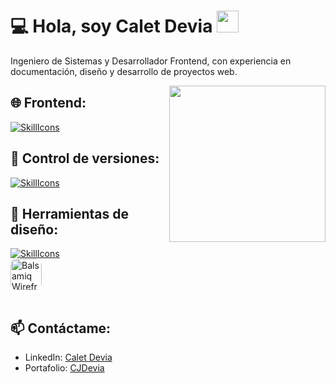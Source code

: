 # 💻 Hola, soy Calet Devia <img src="https://media.giphy.com/media/hvRJCLFzcasrR4ia7z/giphy.gif" width="35">

Ingeniero de Sistemas y Desarrollador Frontend, con experiencia en documentación, diseño y desarrollo de proyectos web.

<img align="right" src="https://github.com/7oSkaaa/7oSkaaa/raw/main/Images/Right_Side.gif?raw=true" width="250px" style="visibility: visible; max-width: 100%;">

## 🌐 **Frontend:**
[![SkillIcons](https://skillicons.dev/icons?i=react,tailwind,js,html,css)](https://skillicons.dev)<br/>


## 🐙 **Control de versiones:**

[![SkillIcons](https://skillicons.dev/icons?i=git,github)](https://skillicons.dev)<br/>


## 🎨 Herramientas de diseño:

[![SkillIcons](https://skillicons.dev/icons?i=figma)](https://skillicons.dev) <span style="display:flex; alight-items:center; gap:4px;">
 <img style="border-radius:10px;" id="balsamiq" src="https://cdn.brandfetch.io/id3JNaKDRe/w/400/h/400/theme/dark/icon.jpeg?c=1dxbfHSJFAPEGdCLU4o5B" 
     alt="Balsamiq Wireframes Icon" 
     width="50" 
     height="50">
</span><br/>

## 📫 Contáctame:

- LinkedIn: [Calet Devia](https://www.linkedin.com/in/calet-devia-bermudez/)
- Portafolio: [CJDevia](https://cjdevia.netlify.app/)
